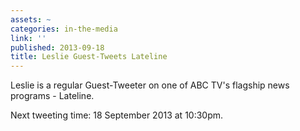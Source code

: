 ```yaml
---
assets: ~
categories: in-the-media
link: ''
published: 2013-09-18
title: Leslie Guest-Tweets Lateline
---
```

Leslie is a regular Guest-Tweeter on one of ABC TV's flagship news programs - Lateline. 

Next tweeting time: 18 September 2013 at 10:30pm. 